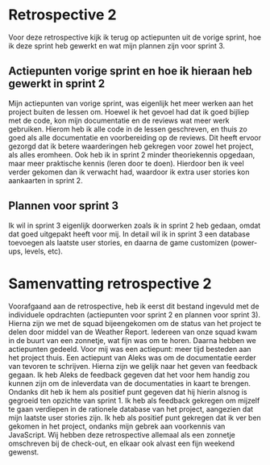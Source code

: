 # Retrospective 2
Voor deze retrospective kijk ik terug op actiepunten uit de vorige sprint, hoe ik deze sprint heb gewerkt en wat mijn plannen zijn voor sprint 3.

## Actiepunten vorige sprint en hoe ik hieraan heb gewerkt in sprint 2
Mijn actiepunten van vorige sprint, was eigenlijk het meer werken aan het project buiten de lessen om. Hoewel ik het gevoel had dat ik goed bijliep met de code, kon mijn documentatie en de reviews wat meer werk gebruiken. Hierom heb ik alle code in de lessen geschreven, en thuis zo goed als alle documentatie en voorbereiding op de reviews. Dit heeft ervoor gezorgd dat ik betere waarderingen heb gekregen voor zowel het project, als alles eromheen. Ook heb ik in sprint 2 minder theoriekennis opgedaan, maar meer praktische kennis (leren door te doen). Hierdoor ben ik veel verder gekomen dan ik verwacht had, waardoor ik extra user stories kon aankaarten in sprint 2.

## Plannen voor sprint 3
Ik wil in sprint 3 eigenlijk doorwerken zoals ik in sprint 2 heb gedaan, omdat dat goed uitgepakt heeft voor mij. In detail wil ik in sprint 3 een database toevoegen als laatste user stories, en daarna de game customizen (power-ups, levels, etc).

# Samenvatting retrospective 2
Voorafgaand aan de retrospective, heb ik eerst dit bestand ingevuld met de individuele opdrachten (actiepunten voor sprint 2 en plannen voor sprint 3). Hierna zijn we met de squad bijeengekomen om de status van het project te delen door middel van de Weather Report. Iedereen van onze squad kwam in de buurt van een zonnetje, wat fijn was om te horen. Daarna hebben we actiepunten gedeeld. Voor mij was een actiepunt: meer tijd besteden aan het project thuis. Een actiepunt van Aleks was om de documentatie eerder van tevoren te schrijven. Hierna zijn we gelijk naar het geven van feedback gegaan. Ik heb Aleks de feedback gegeven dat het voor hem handig zou kunnen zijn om de inleverdata van de documentaties in kaart te brengen. Ondanks dit heb ik hem als positief punt gegeven dat hij hierin alsnog is gegroeid ten opzichte van sprint 1. Ik heb als feedback gekregen om mijzelf te gaan verdiepen in de rationele database van het project, aangezien dat mijn laatste user stories zijn. Ik heb als positief punt gekregen dat ik ver ben gekomen in het project, ondanks mijn gebrek aan voorkennis van JavaScript. Wij hebben deze retrospective allemaal als een zonnetje omschreven bij de check-out, en elkaar ook alvast een fijn weekend gewenst.
